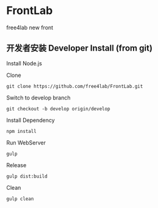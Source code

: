 # FrontLab
free4lab new front

## 开发者安装 Developer Install (from git)

Install Node.js

Clone 

    git clone https://github.com/free4lab/FrontLab.git

Switch to develop branch

    git checkout -b develop origin/develop
    
Install Dependency

    npm install
    
Run WebServer

    gulp
    
Release

    gulp dist:build
    
Clean

    gulp clean